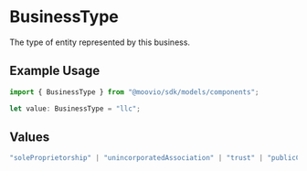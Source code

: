 # BusinessType

The type of entity represented by this business.

## Example Usage

```typescript
import { BusinessType } from "@moovio/sdk/models/components";

let value: BusinessType = "llc";
```

## Values

```typescript
"soleProprietorship" | "unincorporatedAssociation" | "trust" | "publicCorporation" | "privateCorporation" | "llc" | "partnership" | "unincorporatedNonProfit" | "incorporatedNonProfit" | "governmentEntity"
```